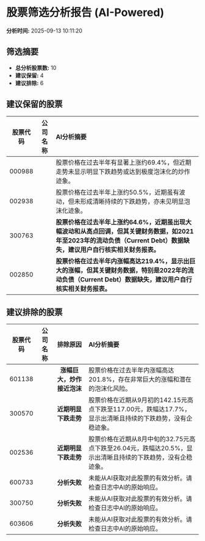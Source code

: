 # 股票筛选分析报告 (AI-Powered)

**分析时间:** 2025-09-13 10:11:20

## 筛选摘要

- **总分析股票数:** 10
- **建议保留:** 4
- **建议排除:** 6

## 建议保留的股票

| 股票代码 | 公司名称 | AI分析摘要 |
|:---:|:---:|:---|
| 000988 |  | 股票价格在过去半年有显著上涨约69.4%，但近期走势未显示明显下跌趋势或达到极度泡沫化的炒作迹象。 |
| 002938 |  | 股票价格在过去半年上涨约50.5%，近期虽有波动，但未形成清晰持续的下跌趋势，亦未见明显泡沫化迹象。 |
| 300763 |  | **股票价格在过去半年上涨约64.6%，近期虽出现大幅波动和从高点回调，但其关键财务数据，如2021年至2023年的流动负债（Current Debt）数据缺失，建议用户自行核实相关财务报表。** |
| 002850 |  | **股票价格在过去半年内涨幅高达219.4%，显示出巨大的涨幅，但其关键财务数据，特别是2022年的流动负债（Current Debt）数据缺失，建议用户自行核实相关财务报表。** |

## 建议排除的股票

| 股票代码 | 公司名称 | 排除原因 | AI分析摘要 |
|:---:|:---:|:---:|:---|
| 601138 |  | **涨幅巨大，炒作接近泡沫** | 股票价格在过去半年内涨幅高达201.8%，存在非常巨大的涨幅和潜在的泡沫化风险。 |
| 300570 |  | **近期明显下跌走势** | 股票价格在近期从9月初的142.15元高点下跌至117.00元，跌幅达17.7%，显示出清晰且持续的下跌趋势，没有企稳迹象。 |
| 002536 |  | **近期明显下跌走势** | 股票价格在近期从8月中旬的32.75元高点下跌至26.04元，跌幅达20.5%，显示出清晰且持续的下跌趋势，没有企稳迹象。 |
| 600733 |  | **分析失败** | 未能从AI获取对此股票的有效分析。请检查日志中AI的原始响应。 |
| 300750 |  | **分析失败** | 未能从AI获取对此股票的有效分析。请检查日志中AI的原始响应。 |
| 603606 |  | **分析失败** | 未能从AI获取对此股票的有效分析。请检查日志中AI的原始响应。 |
